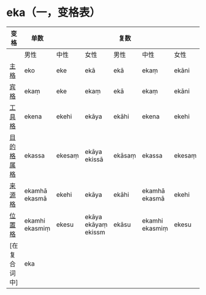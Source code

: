 # eka（一，变格表）

| 变格 | 单数 |  |  | 复数  |   |  |
| --- | ---- | --- |----|---|---|---|
||男性|中性|女性|男性|中性|女性|
| [主格](nom.md) | eko | eke |  ekā  | ekā  | ekaṃ | ekāni |    
| [宾格](acc.md) | ekaṃ | eke | ekaṃ  | ekā  | ekaṃ | ekāni |  
| [工具格](instr.md) | ekena | ekehi | ekāya  | ekāhi | ekena | ekehi |  
| [目的格](dat.md)<br>[属格](gen.md) | ekassa | ekesaṃ | ekāya<br>ekissā  | ekāsaṃ | ekassa | ekesaṃ |
| [来源格](abl.md) | ekamhā<br>ekasmā | ekehi | ekāya  | ekāhi | ekamhā<br>ekasmā | ekehi |   
| [位置格](loc.md) | ekamhi<br>ekasmiṃ | ekesu | ekāya<br>ekāyaṃ<br>ekissm  | ekāsu | ekamhi<br>ekasmiṃ | ekesu |  
|[在复合词中] |eka|
